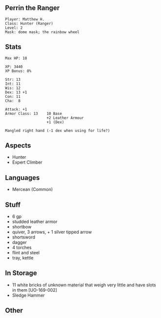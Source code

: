 ## Perrin the Ranger

    Player: Matthew H.
    Class: Hunter (Ranger)
    Level: 2
    Mask: dome mask; the rainbow wheel

## Stats

    Max HP: 10

    XP: 3440
    XP Bonus: 0%

    Str: 13
    Int: 11
    Wis: 12
    Dex: 13 +1
    Con: 11
    Cha:  8

    Attack: +1
    Armor Class: 13    10 Base
                       +2 Leather Armour
                       +1 (Dex)

    Mangled right hand (-1 dex when using for life?)

## Aspects

* Hunter
* Expert Climber

## Languages

- Mercean (Common)

## Stuff

* 6 gp
* studded leather armor
* shortbow
* quiver, 3 arrows, + 1 silver tipped arrow
* shortsword
* dagger
* 4 torches
* flint and steel
* tray, kettle

## In Storage

* 11 white bricks of unknown material that weigh very little and have slots in them [UO-169-002]
* Sledge Hammer

## Other

